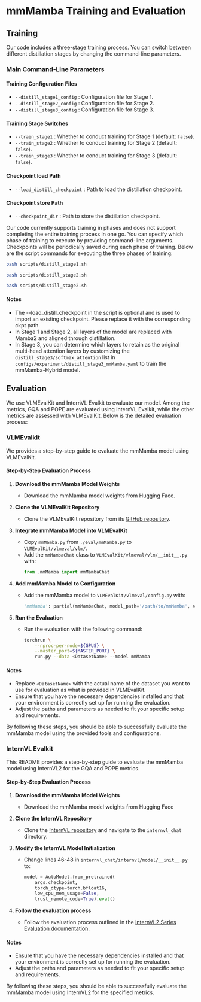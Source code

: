 # mmMamba Training and Evaluation

## Training

Our code includes a three-stage training process. You can switch between different distillation stages by changing the command-line parameters.

### Main Command-Line Parameters

#### Training Configuration Files

- `--distill_stage1_config` : Configuration file for Stage 1.
- `--distill_stage2_config` : Configuration file for Stage 2.
- `--distill_stage3_config` : Configuration file for Stage 3.

#### Training Stage Switches

- `--train_stage1` : Whether to conduct training for Stage 1 (default: `false`).
- `--train_stage2` : Whether to conduct training for Stage 2 (default: `false`).
- `--train_stage3` : Whether to conduct training for Stage 3 (default: `false`).

#### Checkpoint load Path

- `--load_distill_checkpoint` : Path to load the distillation checkpoint.
  
#### Checkpoint store Path

- `--checkpoint_dir` : Path to store the distillation checkpoint.


Our code currently supports training in phases and does not support completing the entire training process in one go. You can specify which phase of training to execute by providing command-line arguments. Checkpoints will be periodically saved during each phase of training. Below are the script commands for executing the three phases of training:

```bash
bash scripts/distill_stage1.sh
```
```bash
bash scripts/distill_stage2.sh
```
```bash
bash scripts/distill_stage2.sh
```
#### Notes
- The --load_distill_checkpoint in the script is optional and is used to import an existing checkpoint. Please replace it with the corresponding ckpt path.
- In Stage 1 and Stage 2, all layers of the model are replaced with Mamba2 and aligned through distillation. 
- In Stage 3, you can determine which layers to retain as the original multi-head attention layers by customizing the `distill_stage3/softmax_attention` list in `configs/experiment/distill_stage3_mmMamba.yaml` to train the mmMamba-Hybrid model.

## Evaluation

We use VLMEvalKit and InternVL Evalkit to evaluate our model. Among the metrics, GQA and POPE are evaluated using InternVL Evalkit, while the other metrics are assessed with VLMEvalKit.  Below is the detailed evaluation process:
### VLMEvalkit
We provides a step-by-step guide to evaluate the mmMamba model using VLMEvalKit.

#### Step-by-Step Evaluation Process

1. **Download the mmMamba Model Weights**
   - Download the mmMamba model weights from Hugging Face.

2. **Clone the VLMEvalKit Repository**
   - Clone the VLMEvalKit repository from its [GitHub repository](https://github.com/open-compass/VLMEvalKit).

3. **Integrate mmMamba Model into VLMEvalKit**
   - Copy `mmMamba.py` from `./eval/mmMamba.py` to `VLMEvalKit/vlmeval/vlm/`.
   - Add the `mmMambaChat` class to `VLMEvalKit/vlmeval/vlm/__init__.py` with:
     ```python
     from .mmMamba import mmMambaChat
     ```

4. **Add mmMamba Model to Configuration**
   - Add the mmMamba model to `VLMEvalKit/vlmeval/config.py` with:
     ```python
     'mmMamba': partial(mmMambaChat, model_path='/path/to/mmMamba', version='V2.0')
     ```

5. **Run the Evaluation**
   - Run the evaluation with the following command:
     ```bash
     torchrun \
         --nproc-per-node=${GPUS} \
         --master_port=${MASTER_PORT} \
         run.py --data <DatasetName> --model mmMamba
     ```

#### Notes

- Replace `<DatasetName>` with the actual name of the dataset you want to use for evaluation as what is provided in VLMEvalKit.
- Ensure that you have the necessary dependencies installed and that your environment is correctly set up for running the evaluation.
- Adjust the paths and parameters as needed to fit your specific setup and requirements.

By following these steps, you should be able to successfully evaluate the mmMamba model using the provided tools and configurations.

### InternVL Evalkit
This README provides a step-by-step guide to evaluate the mmMamba model using InternVL2 for the GQA and POPE metrics.

#### Step-by-Step Evaluation Process

1. **Download the mmMamba Model Weights**
   - Download the mmMamba model weights from Hugging Face

2. **Clone the InternVL Repository**
   - Clone the [InternVL repository](https://github.com/internvl/internvl) and navigate to the `internvl_chat` directory.
  
3. **Modify the InternVL Model Initialization**
   - Change lines 46-48 in `internvl_chat/internvl/model/__init__.py` to:
     ```python
     model = AutoModel.from_pretrained(
         args.checkpoint,
         torch_dtype=torch.bfloat16,
         low_cpu_mem_usage=False,
         trust_remote_code=True).eval()
     ```

4. **Follow the evaluation process**
   - Follow the evaluation process outlined in the [InternVL2 Series Evaluation documentation](https://internvl.readthedocs.io/en/latest/internvl2.0/evaluation.html).

#### Notes

- Ensure that you have the necessary dependencies installed and that your environment is correctly set up for running the evaluation.
- Adjust the paths and parameters as needed to fit your specific setup and requirements.

By following these steps, you should be able to successfully evaluate the mmMamba model using InternVL2 for the specified metrics.

